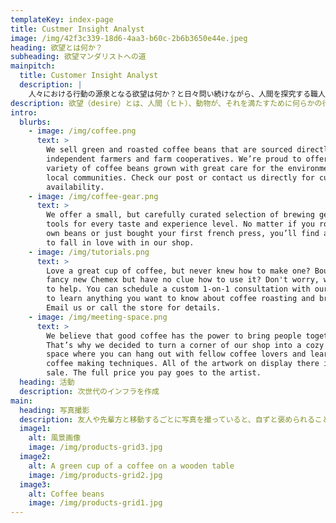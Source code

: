 ```yaml
---
templateKey: index-page
title: Custmer Insight Analyst
image: /img/42f3c339-18d6-4aa3-b60c-2b6b3650e44e.jpeg
heading: 欲望とは何か？
subheading: 欲望マンダリストへの道
mainpitch:
  title: Customer Insight Analyst
  description: |
    人々における行動の源泉となる欲望は何か？と日々問い続けながら、人間を探究する職人
description: 欲望（desire）とは、人間（ヒト）、動物が、それを満たすために何らかの行動・手段を取りたいと思わせそれが満たされたときには快を感じる感覚のことである。
intro:
  blurbs:
    - image: /img/coffee.png
      text: >
        We sell green and roasted coffee beans that are sourced directly from
        independent farmers and farm cooperatives. We’re proud to offer a
        variety of coffee beans grown with great care for the environment and
        local communities. Check our post or contact us directly for current
        availability.
    - image: /img/coffee-gear.png
      text: >
        We offer a small, but carefully curated selection of brewing gear and
        tools for every taste and experience level. No matter if you roast your
        own beans or just bought your first french press, you’ll find a gadget
        to fall in love with in our shop.
    - image: /img/tutorials.png
      text: >
        Love a great cup of coffee, but never knew how to make one? Bought a
        fancy new Chemex but have no clue how to use it? Don't worry, we’re here
        to help. You can schedule a custom 1-on-1 consultation with our baristas
        to learn anything you want to know about coffee roasting and brewing.
        Email us or call the store for details.
    - image: /img/meeting-space.png
      text: >
        We believe that good coffee has the power to bring people together.
        That’s why we decided to turn a corner of our shop into a cozy meeting
        space where you can hang out with fellow coffee lovers and learn about
        coffee making techniques. All of the artwork on display there is for
        sale. The full price you pay goes to the artist.
  heading: 活動
  description: 次世代のインフラを作成
main:
  heading: 写真撮影
  description: 友人や先輩方と移動するごとに写真を撮っていると、自ずと褒められることが多く調子にのってカメラの世界へ足を踏み入れました。そこにあったものは、レンズ沼。写真も好きですが、何よりSigmafpのエッセンシャルに考え抜かれた要素に惚れています。
  image1:
    alt: 風景画像
    image: /img/products-grid3.jpg
  image2:
    alt: A green cup of a coffee on a wooden table
    image: /img/products-grid2.jpg
  image3:
    alt: Coffee beans
    image: /img/products-grid1.jpg
---
```

